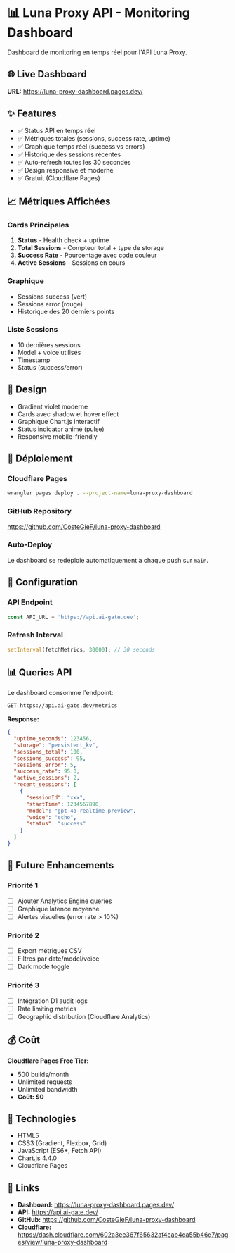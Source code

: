 # 📊 Luna Proxy API - Monitoring Dashboard

Dashboard de monitoring en temps réel pour l'API Luna Proxy.

## 🌐 Live Dashboard

**URL:** https://luna-proxy-dashboard.pages.dev/

## ✨ Features

- ✅ Status API en temps réel
- ✅ Métriques totales (sessions, success rate, uptime)
- ✅ Graphique temps réel (success vs errors)
- ✅ Historique des sessions récentes
- ✅ Auto-refresh toutes les 30 secondes
- ✅ Design responsive et moderne
- ✅ Gratuit (Cloudflare Pages)

## 📈 Métriques Affichées

### Cards Principales
1. **Status** - Health check + uptime
2. **Total Sessions** - Compteur total + type de storage
3. **Success Rate** - Pourcentage avec code couleur
4. **Active Sessions** - Sessions en cours

### Graphique
- Sessions success (vert)
- Sessions error (rouge)
- Historique des 20 derniers points

### Liste Sessions
- 10 dernières sessions
- Model + voice utilisés
- Timestamp
- Status (success/error)

## 🎨 Design

- Gradient violet moderne
- Cards avec shadow et hover effect
- Graphique Chart.js interactif
- Status indicator animé (pulse)
- Responsive mobile-friendly

## 🚀 Déploiement

### Cloudflare Pages
```bash
wrangler pages deploy . --project-name=luna-proxy-dashboard
```

### GitHub Repository
https://github.com/CosteGieF/luna-proxy-dashboard

### Auto-Deploy
Le dashboard se redéploie automatiquement à chaque push sur `main`.

## 🔧 Configuration

### API Endpoint
```javascript
const API_URL = 'https://api.ai-gate.dev';
```

### Refresh Interval
```javascript
setInterval(fetchMetrics, 30000); // 30 seconds
```

## 📊 Queries API

Le dashboard consomme l'endpoint:
```bash
GET https://api.ai-gate.dev/metrics
```

**Response:**
```json
{
  "uptime_seconds": 123456,
  "storage": "persistent_kv",
  "sessions_total": 100,
  "sessions_success": 95,
  "sessions_error": 5,
  "success_rate": 95.0,
  "active_sessions": 2,
  "recent_sessions": [
    {
      "sessionId": "xxx",
      "startTime": 1234567890,
      "model": "gpt-4o-realtime-preview",
      "voice": "echo",
      "status": "success"
    }
  ]
}
```

## 🎯 Future Enhancements

### Priorité 1
- [ ] Ajouter Analytics Engine queries
- [ ] Graphique latence moyenne
- [ ] Alertes visuelles (error rate > 10%)

### Priorité 2
- [ ] Export métriques CSV
- [ ] Filtres par date/model/voice
- [ ] Dark mode toggle

### Priorité 3
- [ ] Intégration D1 audit logs
- [ ] Rate limiting metrics
- [ ] Geographic distribution (Cloudflare Analytics)

## 💰 Coût

**Cloudflare Pages Free Tier:**
- 500 builds/month
- Unlimited requests
- Unlimited bandwidth
- **Coût: $0**

## 📝 Technologies

- HTML5
- CSS3 (Gradient, Flexbox, Grid)
- JavaScript (ES6+, Fetch API)
- Chart.js 4.4.0
- Cloudflare Pages

## 🔗 Links

- **Dashboard:** https://luna-proxy-dashboard.pages.dev/
- **API:** https://api.ai-gate.dev/
- **GitHub:** https://github.com/CosteGieF/luna-proxy-dashboard
- **Cloudflare:** https://dash.cloudflare.com/602a3ee367f65632af4cab4ca55b46e7/pages/view/luna-proxy-dashboard
